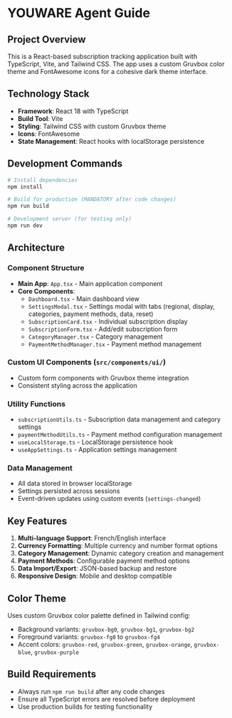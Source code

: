 # YOUWARE Agent Guide

## Project Overview
This is a React-based subscription tracking application built with TypeScript, Vite, and Tailwind CSS. The app uses a custom Gruvbox color theme and FontAwesome icons for a cohesive dark theme interface.

## Technology Stack
- **Framework**: React 18 with TypeScript
- **Build Tool**: Vite
- **Styling**: Tailwind CSS with custom Gruvbox theme
- **Icons**: FontAwesome
- **State Management**: React hooks with localStorage persistence

## Development Commands
```bash
# Install dependencies
npm install

# Build for production (MANDATORY after code changes)
npm run build

# Development server (for testing only)
npm run dev
```

## Architecture

### Component Structure
- **Main App**: `App.tsx` - Main application component
- **Core Components**:
  - `Dashboard.tsx` - Main dashboard view
  - `SettingsModal.tsx` - Settings modal with tabs (regional, display, categories, payment methods, data, reset)
  - `SubscriptionCard.tsx` - Individual subscription display
  - `SubscriptionForm.tsx` - Add/edit subscription form
  - `CategoryManager.tsx` - Category management
  - `PaymentMethodManager.tsx` - Payment method management

### Custom UI Components (`src/components/ui/`)
- Custom form components with Gruvbox theme integration
- Consistent styling across the application

### Utility Functions
- `subscriptionUtils.ts` - Subscription data management and category settings
- `paymentMethodUtils.ts` - Payment method configuration management
- `useLocalStorage.ts` - LocalStorage persistence hook
- `useAppSettings.ts` - Application settings management

### Data Management
- All data stored in browser localStorage
- Settings persisted across sessions
- Event-driven updates using custom events (`settings-changed`)

## Key Features
1. **Multi-language Support**: French/English interface
2. **Currency Formatting**: Multiple currency and number format options
3. **Category Management**: Dynamic category creation and management
4. **Payment Methods**: Configurable payment method options
5. **Data Import/Export**: JSON-based backup and restore
6. **Responsive Design**: Mobile and desktop compatible

## Color Theme
Uses custom Gruvbox color palette defined in Tailwind config:
- Background variants: `gruvbox-bg0`, `gruvbox-bg1`, `gruvbox-bg2`
- Foreground variants: `gruvbox-fg0` to `gruvbox-fg4`
- Accent colors: `gruvbox-red`, `gruvbox-green`, `gruvbox-orange`, `gruvbox-blue`, `gruvbox-purple`

## Build Requirements
- Always run `npm run build` after any code changes
- Ensure all TypeScript errors are resolved before deployment
- Use production builds for testing functionality
